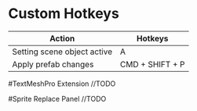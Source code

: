 # Custom Hotkeys
|Action                         |Hotkeys            |
|-------------------------------|-------------------|
|Setting scene object active    | A                 |
|Apply prefab changes           | CMD + SHIFT + P   |

#TextMeshPro Extension
//TODO

#Sprite Replace Panel
//TODO